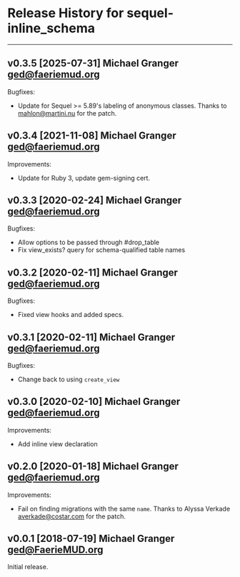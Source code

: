 # Release History for sequel-inline_schema

---
## v0.3.5 [2025-07-31] Michael Granger <ged@faeriemud.org>

Bugfixes:

- Update for Sequel >= 5.89's labeling of anonymous classes.
  Thanks to mahlon@martini.nu for the patch.


## v0.3.4 [2021-11-08] Michael Granger <ged@faeriemud.org>

Improvements:

- Update for Ruby 3, update gem-signing cert.


## v0.3.3 [2020-02-24] Michael Granger <ged@faeriemud.org>

Bugfixes:

- Allow options to be passed through #drop_table
- Fix view_exists? query for schema-qualified table names


## v0.3.2 [2020-02-11] Michael Granger <ged@faeriemud.org>

Bugfixes:

- Fixed view hooks and added specs.


## v0.3.1 [2020-02-11] Michael Granger <ged@faeriemud.org>

Bugfixes:

- Change back to using `create_view`


## v0.3.0 [2020-02-10] Michael Granger <ged@faeriemud.org>

Improvements:

- Add inline view declaration


## v0.2.0 [2020-01-18] Michael Granger <ged@faeriemud.org>

Improvements:

- Fail on finding migrations with the same `name`. Thanks to
  Alyssa Verkade <averkade@costar.com> for the patch.


## v0.0.1 [2018-07-19] Michael Granger <ged@FaerieMUD.org>

Initial release.

